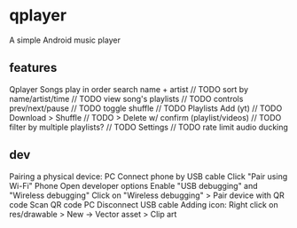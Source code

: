 # qplayer
A simple Android music player

## features
Qplayer
  Songs
    play in order
    search name + artist // TODO
    sort by name/artist/time // TODO
    view song's playlists // TODO
    controls
      prev/next/pause // TODO
      toggle shuffle // TODO
  Playlists
    Add (yt) // TODO
      Download
    > Shuffle // TODO
    > Delete w/ confirm (playlist/videos) // TODO
  filter by multiple playlists? // TODO
  Settings // TODO
    rate limit
    audio ducking

## dev
Pairing a physical device:
  PC
    Connect phone by USB cable
    Click "Pair using Wi-Fi"
  Phone
    Open developer options
    Enable "USB debugging" and "Wireless debugging"
    Click on "Wireless debugging" > Pair device with QR code
    Scan QR code
  PC
    Disconnect USB cable
Adding icon:
  Right click on res/drawable > New -> Vector asset > Clip art